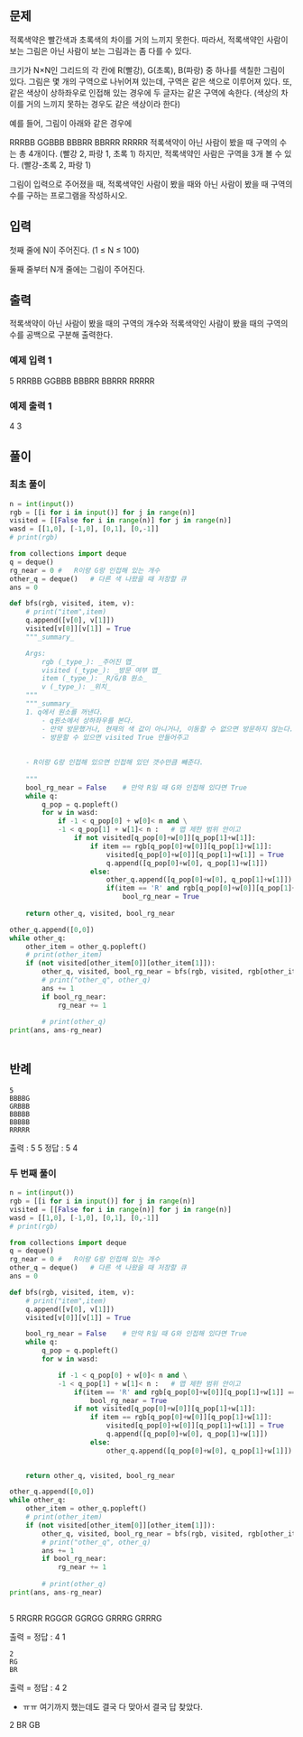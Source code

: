 ## 문제
적록색약은 빨간색과 초록색의 차이를 거의 느끼지 못한다. 따라서, 적록색약인 사람이 보는 그림은 아닌 사람이 보는 그림과는 좀 다를 수 있다.

크기가 N×N인 그리드의 각 칸에 R(빨강), G(초록), B(파랑) 중 하나를 색칠한 그림이 있다. 그림은 몇 개의 구역으로 나뉘어져 있는데, 구역은 같은 색으로 이루어져 있다. 또, 같은 색상이 상하좌우로 인접해 있는 경우에 두 글자는 같은 구역에 속한다. (색상의 차이를 거의 느끼지 못하는 경우도 같은 색상이라 한다)

예를 들어, 그림이 아래와 같은 경우에

RRRBB
GGBBB
BBBRR
BBRRR
RRRRR
적록색약이 아닌 사람이 봤을 때 구역의 수는 총 4개이다. (빨강 2, 파랑 1, 초록 1) 하지만, 적록색약인 사람은 구역을 3개 볼 수 있다. (빨강-초록 2, 파랑 1)

그림이 입력으로 주어졌을 때, 적록색약인 사람이 봤을 때와 아닌 사람이 봤을 때 구역의 수를 구하는 프로그램을 작성하시오.

## 입력
첫째 줄에 N이 주어진다. (1 ≤ N ≤ 100)

둘째 줄부터 N개 줄에는 그림이 주어진다.

## 출력
적록색약이 아닌 사람이 봤을 때의 구역의 개수와 적록색약인 사람이 봤을 때의 구역의 수를 공백으로 구분해 출력한다.

### 예제 입력 1 
5
RRRBB
GGBBB
BBBRR
BBRRR
RRRRR
### 예제 출력 1 
4 3

## 풀이
### 최초 풀이
```python
n = int(input())
rgb = [[i for i in input()] for j in range(n)]
visited = [[False for i in range(n)] for j in range(n)]
wasd = [[1,0], [-1,0], [0,1], [0,-1]]
# print(rgb)

from collections import deque
q = deque()
rg_near = 0 #   R이랑 G랑 인접해 있는 개수
other_q = deque()   # 다른 색 나왔을 때 저장할 큐
ans = 0

def bfs(rgb, visited, item, v):
    # print("item",item)
    q.append([v[0], v[1]])
    visited[v[0]][v[1]] = True
    """_summary_

    Args:
        rgb (_type_): _주어진 맵_
        visited (_type_): _방문 여부 맵_
        item (_type_): _R/G/B 원소_
        v (_type_): _위치_
    """
    """_summary_
    1. q에서 원소를 꺼낸다.
        - q원소에서 상하좌우를 본다.
        - 만약 방문했거나, 현재의 색 값이 아니거나, 이동할 수 없으면 방문하지 않는다.
        - 방문할 수 있으면 visited True 만들어주고 
        
        
    - R이랑 G랑 인접해 있으면 인접해 있던 갯수만큼 빼준다.
        
    """
    bool_rg_near = False    # 만약 R일 때 G와 인접해 있다면 True
    while q:
        q_pop = q.popleft()
        for w in wasd:
            if -1 < q_pop[0] + w[0]< n and \
            -1 < q_pop[1] + w[1]< n :   # 맵 제한 범위 안이고
                if not visited[q_pop[0]+w[0]][q_pop[1]+w[1]]:
                    if item == rgb[q_pop[0]+w[0]][q_pop[1]+w[1]]:
                        visited[q_pop[0]+w[0]][q_pop[1]+w[1]] = True
                        q.append([q_pop[0]+w[0], q_pop[1]+w[1]])
                    else:
                        other_q.append([q_pop[0]+w[0], q_pop[1]+w[1]])
                        if(item == 'R' and rgb[q_pop[0]+w[0]][q_pop[1]+w[1]] == 'G'):
                            bool_rg_near = True
    
    return other_q, visited, bool_rg_near

other_q.append([0,0])          
while other_q:
    other_item = other_q.popleft()
    # print(other_item)
    if (not visited[other_item[0]][other_item[1]]):
        other_q, visited, bool_rg_near = bfs(rgb, visited, rgb[other_item[0]][other_item[1]], other_item)
        # print("other_q", other_q)
        ans += 1                            
        if bool_rg_near:
            rg_near += 1
            
        # print(other_q)
print(ans, ans-rg_near)        
    
```

## 반례
```
5
BBBBG
GRBBB
BBBBB
BBBBB
RRRRR
```

출력 : 5 5
정답 : 5 4


### 두 번째 풀이

```python
n = int(input())
rgb = [[i for i in input()] for j in range(n)]
visited = [[False for i in range(n)] for j in range(n)]
wasd = [[1,0], [-1,0], [0,1], [0,-1]]
# print(rgb)

from collections import deque
q = deque()
rg_near = 0 #   R이랑 G랑 인접해 있는 개수
other_q = deque()   # 다른 색 나왔을 때 저장할 큐
ans = 0

def bfs(rgb, visited, item, v):
    # print("item",item)
    q.append([v[0], v[1]])
    visited[v[0]][v[1]] = True

    bool_rg_near = False    # 만약 R일 때 G와 인접해 있다면 True
    while q:
        q_pop = q.popleft()
        for w in wasd:

            if -1 < q_pop[0] + w[0]< n and \
            -1 < q_pop[1] + w[1]< n :   # 맵 제한 범위 안이고
                if(item == 'R' and rgb[q_pop[0]+w[0]][q_pop[1]+w[1]] == 'G'):
                    bool_rg_near = True
                if not visited[q_pop[0]+w[0]][q_pop[1]+w[1]]:
                    if item == rgb[q_pop[0]+w[0]][q_pop[1]+w[1]]:
                        visited[q_pop[0]+w[0]][q_pop[1]+w[1]] = True
                        q.append([q_pop[0]+w[0], q_pop[1]+w[1]])
                    else:
                        other_q.append([q_pop[0]+w[0], q_pop[1]+w[1]])

    
    return other_q, visited, bool_rg_near

other_q.append([0,0])          
while other_q:
    other_item = other_q.popleft()
    # print(other_item)
    if (not visited[other_item[0]][other_item[1]]):
        other_q, visited, bool_rg_near = bfs(rgb, visited, rgb[other_item[0]][other_item[1]], other_item)
        # print("other_q", other_q)
        ans += 1                            
        if bool_rg_near:
            rg_near += 1
            
        # print(other_q)
print(ans, ans-rg_near)        
    
```
5
RRGRR
RGGGR
GGRGG
GRRRG
GRRRG

출력
= 정답 : 4 1


```
2 
RG
BR
```

출력
= 정답 : 4 2


- ㅠㅠ 여기까지 했는데도 결국 다 맞아서 결국 답 찾았다.

2
BR
GB